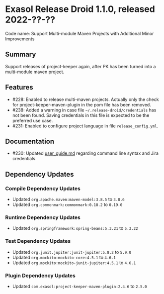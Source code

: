 # Exasol Release Droid 1.1.0, released 2022-??-??

Code name: Support Multi-module Maven Projects with Additional Minor Improvements

## Summary

Support releases of project-keeper again, after PK has been turned into a multi-module maven project.

## Features

* #228: Enabled to release multi-maven projects.
Actually only the check for project-keeper-maven-plugin in the pom file has been removed.
* #238: Added a warning in case file `~/.release-droid/credentials` has not been found.
Saving credentials in this file is expected to be the preferred use case.
* #231: Enabled to configure project language in file `release_config.yml`.

## Documentation

* #230: Updated [user_guide.md](../user_guide/user_guide.md) regarding command line syntax and Jira credentials

## Dependency Updates

### Compile Dependency Updates

* Updated `org.apache.maven:maven-model:3.8.5` to `3.8.6`
* Updated `org.commonmark:commonmark:0.18.2` to `0.19.0`

### Runtime Dependency Updates

* Updated `org.springframework:spring-beans:5.3.21` to `5.3.22`

### Test Dependency Updates

* Updated `org.junit.jupiter:junit-jupiter:5.8.2` to `5.9.0`
* Updated `org.mockito:mockito-core:4.5.1` to `4.6.1`
* Updated `org.mockito:mockito-junit-jupiter:4.5.1` to `4.6.1`

### Plugin Dependency Updates

* Updated `com.exasol:project-keeper-maven-plugin:2.4.6` to `2.5.0`
